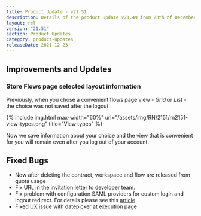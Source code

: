 ```yaml
---
title: Product Update - v21.51
description: Details of the product update v21.49 from 23th of December 2021.
layout: rel
version: "21.51"
section: Product Updates
category: product-updates
releaseDate: 2021-12-23
---
```




## Improvements and Updates

### Store Flows page selected layout information

Previously, when you chose a convenient flows page view - *Grid* or *List* - the choice was not saved after the logout.

{% include img.html max-width="60%" url="/assets/img/RN/2151/rn2151-view-types.png" title="View types" %}

Now we save information about your choice and the view that is convenient for you will remain even after you log out of your account.

## Fixed Bugs

*  Now after deleting the contract, workspace and flow are released from quota usage
*  Fix URL in the invitation letter to developer team.
*  Fix problem with configuration SAML providers for custom login and logout redirect. For details please see this [article](/releases/21.47#custom-login-and-logout-redirects).
*  Fixed UX issue with datepicker at execution page
